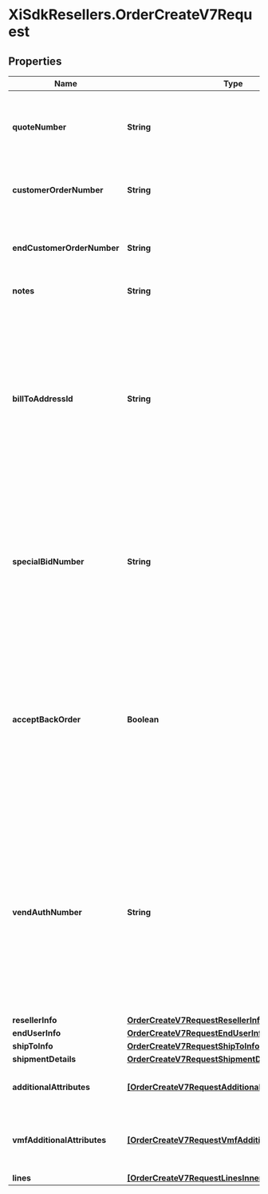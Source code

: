 # XiSdkResellers.OrderCreateV7Request

## Properties

Name | Type | Description | Notes
------------ | ------------- | ------------- | -------------
**quoteNumber** | **String** | A unique identifier generated by Ingram Micro&#39;s CRM specific to each quote. | [optional] 
**customerOrderNumber** | **String** | The reseller&#39;s order number for reference in their system. | [optional] 
**endCustomerOrderNumber** | **String** | The end customer&#39;s order number for reference in their system. | [optional] 
**notes** | **String** | Order header level notes. | [optional] 
**billToAddressId** | **String** | Suffix used to identify billing address. Created during onboarding. Resellers are provided with one or more address IDs depending on how many bill to addresses they need for various flooring companies they are using for credit. | [optional] 
**specialBidNumber** | **String** | The bid number is provided to the reseller by the vendor for special pricing and discounts. Line-level bid numbers take precedence over header-level bid numbers. | [optional] 
**acceptBackOrder** | **Boolean** | ENUM [&#39;true&#39;,&#39;false&#39;] - accept order if this item is backordered. This field along with shipComplete field decides the value of backorderflag. The value of this field is ignored when shipComplete field is present. | [optional] 
**vendAuthNumber** | **String** | Authorization number provided by vendor to Ingram&#39;s reseller. Orders will be placed on hold without this value, vendor specific mandatory field - please reach out Ingram Sales team for list of vendor for whom this is mandatory. | [optional] 
**resellerInfo** | [**OrderCreateV7RequestResellerInfo**](OrderCreateV7RequestResellerInfo.md) |  | [optional] 
**endUserInfo** | [**OrderCreateV7RequestEndUserInfo**](OrderCreateV7RequestEndUserInfo.md) |  | [optional] 
**shipToInfo** | [**OrderCreateV7RequestShipToInfo**](OrderCreateV7RequestShipToInfo.md) |  | [optional] 
**shipmentDetails** | [**OrderCreateV7RequestShipmentDetails**](OrderCreateV7RequestShipmentDetails.md) |  | [optional] 
**additionalAttributes** | [**[OrderCreateV7RequestAdditionalAttributesInner]**](OrderCreateV7RequestAdditionalAttributesInner.md) | Shipment-level additional attributes. | [optional] 
**vmfAdditionalAttributes** | [**[OrderCreateV7RequestVmfAdditionalAttributesInner]**](OrderCreateV7RequestVmfAdditionalAttributesInner.md) | The object containing the list of fields required at a header level by the vendor. | [optional] 
**lines** | [**[OrderCreateV7RequestLinesInner]**](OrderCreateV7RequestLinesInner.md) |  | [optional] 


